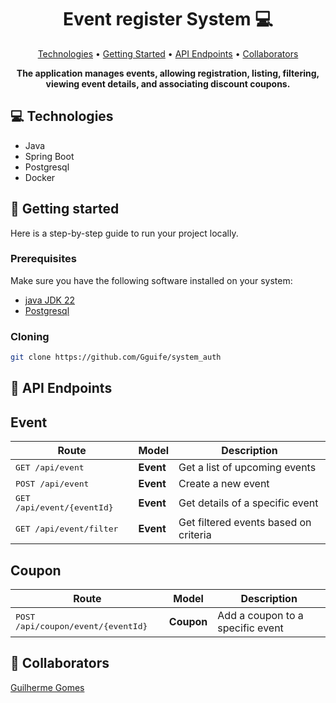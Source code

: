 <h1 align="center" style="font-weight: bold;">Event register System 💻</h1>

<p align="center">
 <a href="#technologies">Technologies</a> • 
 <a href="#started">Getting Started</a> • 
  <a href="#routes">API Endpoints</a> •
 <a href="#colab">Collaborators</a>
</p>

<p align="center">
    <b>The application manages events, allowing registration, listing, filtering, viewing event details, and associating discount coupons.</b>
</p>

<h2 id="technologies">💻 Technologies</h2>

- Java
- Spring Boot
- Postgresql
- Docker

<h2 id="started">🚀 Getting started</h2>

Here is a step-by-step guide to run your project locally.

<h3>Prerequisites</h3>

Make sure you have the following software installed on your system:

- [java JDK 22]([https://nodejs.org/en](https://www.oracle.com/java/technologies/javase/jdk22-archive-downloads.html))
- [Postgresql](https://www.postgresql.org/download/)

<h3>Cloning</h3>

```bash
git clone https://github.com/Gguife/system_auth
```

<h2 id="routes">📍 API Endpoints</h2>

## Event

| Route                           | Model          | Description                                      |
|---------------------------------|-----------------|--------------------------------------------------|
| <kbd>GET /api/event</kbd>       | <strong>Event</strong>   | Get a list of upcoming events                    |
| <kbd>POST /api/event</kbd>      | <strong>Event</strong>   | Create a new event                               |
| <kbd>GET /api/event/{eventId}</kbd> | <strong>Event</strong>   | Get details of a specific event                  |
| <kbd>GET /api/event/filter</kbd>  | <strong>Event</strong>   | Get filtered events based on criteria            |

## Coupon

| Route                           | Model          | Description                                      |
|---------------------------------|-----------------|--------------------------------------------------|
| <kbd>POST /api/coupon/event/{eventId}</kbd> | <strong>Coupon</strong> | Add a coupon to a specific event                 |



<h2 id="colab">🤝 Collaborators</h2>


  <a href="https://www.linkedin.com/in/gguife/"> Guilherme Gomes</a>
